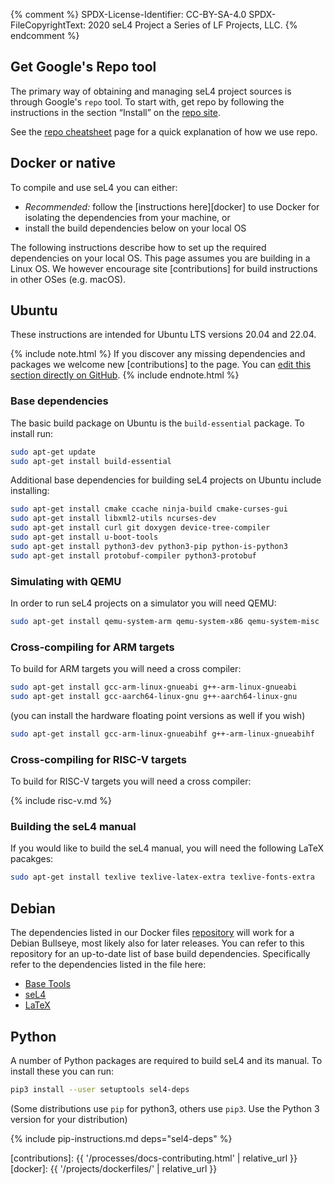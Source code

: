 {% comment %}
SPDX-License-Identifier: CC-BY-SA-4.0
SPDX-FileCopyrightText: 2020 seL4 Project a Series of LF Projects, LLC.
{% endcomment %}

## Get Google's Repo tool

The primary way of obtaining and managing seL4 project sources is through
Google's `repo` tool. To start with, get repo by following the
instructions in the section “Install” on the [repo
site](https://gerrit.googlesource.com/git-repo#install).

See the [repo cheatsheet](repo-cheatsheet.html) page for a quick explanation of
how we use repo.

## Docker or native

To compile and use seL4 you can either:

* *Recommended:* follow the [instructions here][docker] to use Docker for
  isolating the dependencies from your machine, or
* install the build dependencies below on your local OS

The following instructions describe how to set up the required dependencies on
your local OS. This page assumes you are building in a Linux OS. We however
encourage site [contributions] for build instructions in other OSes (e.g.
macOS).

## Ubuntu

These instructions are intended for Ubuntu LTS versions 20.04 and 22.04.

{% include note.html %}
If you discover any missing dependencies and packages we welcome new
[contributions] to the page. You can [edit this section directly on GitHub][edit].
{% include endnote.html %}

### Base dependencies

The basic build package on Ubuntu is the `build-essential` package. To install run:

```sh
sudo apt-get update
sudo apt-get install build-essential
```

Additional base dependencies for building seL4 projects on Ubuntu include installing:

```sh
sudo apt-get install cmake ccache ninja-build cmake-curses-gui
sudo apt-get install libxml2-utils ncurses-dev
sudo apt-get install curl git doxygen device-tree-compiler
sudo apt-get install u-boot-tools
sudo apt-get install python3-dev python3-pip python-is-python3
sudo apt-get install protobuf-compiler python3-protobuf
```

### Simulating with QEMU

In order to run seL4 projects on a simulator you will need QEMU:

```sh
sudo apt-get install qemu-system-arm qemu-system-x86 qemu-system-misc
```

### Cross-compiling for ARM targets

To build for ARM targets you will need a cross compiler:

```sh
sudo apt-get install gcc-arm-linux-gnueabi g++-arm-linux-gnueabi
sudo apt-get install gcc-aarch64-linux-gnu g++-aarch64-linux-gnu
```

(you can install the hardware floating point versions as well if you wish)

```sh
sudo apt-get install gcc-arm-linux-gnueabihf g++-arm-linux-gnueabihf
```

### Cross-compiling for RISC-V targets

To build for RISC-V targets you will need a cross compiler:

{% include risc-v.md %}

### Building the seL4 manual

If you would like to build the seL4 manual, you will need the following LaTeX pacakges:

```sh
sudo apt-get install texlive texlive-latex-extra texlive-fonts-extra
```

## Debian

The dependencies listed in our Docker files
[repository](https://github.com/seL4/seL4-CAmkES-L4v-dockerfiles) will work for
a Debian Bullseye, most likely also for later releases. You can refer to this repository
for an up-to-date list of base build dependencies. Specifically refer to the
dependencies listed in the file here:

* [Base Tools](https://github.com/seL4/seL4-CAmkES-L4v-dockerfiles/blob/master/scripts/base_tools.sh)
* [seL4](https://github.com/seL4/seL4-CAmkES-L4v-dockerfiles/blob/master/scripts/sel4.sh)
* [LaTeX](https://github.com/seL4/seL4-CAmkES-L4v-dockerfiles/blob/master/scripts/apply-tex.sh)

## Python

A number of Python packages are required to build seL4 and its manual. To install these you can run:

```sh
pip3 install --user setuptools sel4-deps
```

(Some distributions use `pip` for python3, others use `pip3`.  Use the Python 3 version for your distribution)

{% include pip-instructions.md deps="sel4-deps" %}

[edit]: https://github.com/seL4/docs/edit/master/_includes/seL4-deps.md
[contributions]: {{ '/processes/docs-contributing.html' | relative_url }}
[docker]: {{ '/projects/dockerfiles/' | relative_url }}
